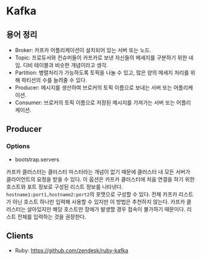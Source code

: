 # Kafka

## 용어 정리
- Broker: 카프카 어플리케이션이 설치되어 있는 서버 또는 노드.
- Topic: 프로듀서와 컨슈머들이 카프카로 보낸 자신들의 메세지를 구분하기 위한 네임. 디비 테이블과 비슷한 개념이라고 생각.
- Partition: 병렬처리가 가능하도록 토픽을 나눌 수 있고, 많은 양의 메세지 처리를 위해 파티션의 수를 늘려줄 수 있다.
- Producer: 메시지를 생산하여 브로커의 토픽 이름으로 보내는 서버 또는 어플리케이션.
- Consumer: 브로커의 토픽 이름으로 저장된 메시지를 가져가는 서버 또는 어플리케이션.

## Producer

### Options
- bootstrap.servers

카프카 클러스터는 클러스터 마스터라는 개념이 없기 때문에 클러스터 내 모든 서버가 클라이언트의 요청을 받을 수 있다. 이 옵션은 카프카 클러스터에 처음 연결을 하기 위한 호스트와 포트 정보로 구성된 리스트 정보를 나타낸다.
  `hostname1:port1,hostname2:port2`의 포맷으로 구성할 수 있다. 전체 카프카 리스트가 아닌 호스트 하나만 입력해 사용할 수 있지만 이 방법은 추천하지 않는다. 카프카 클러스터는 살아있지만 해당 호스트만 장애가 발생할 경우 접속이 불가하기 때문이다. 리스트 전체를 입력하는 것을 권장한다.

## Clients
- Ruby: https://github.com/zendesk/ruby-kafka
